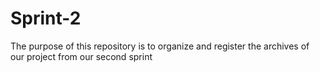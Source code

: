 # Sprint-2
The purpose of this repository is to organize and register the archives of our project from our second sprint
